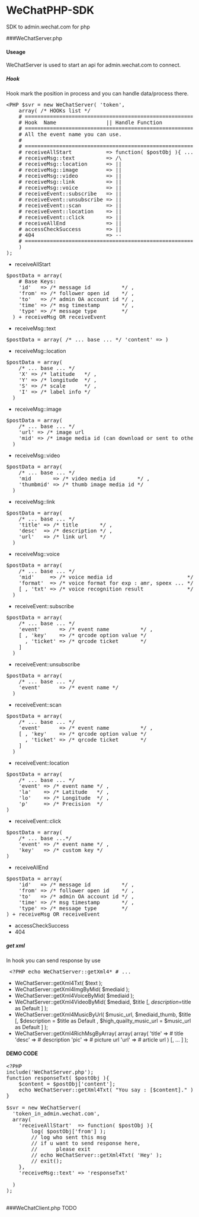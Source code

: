 WeChatPHP-SDK
=============

SDK to admin.wechat.com for php

###WeChatServer.php

#### Useage
WeChatServer is used to start an api for admin.wechat.com to connect.
##### Hook
Hook mark the position in process and you can handle data/process there.
<pre>&lt;PHP $svr = new WeChatServer( 'token', 
    array( /* HOOKs list */ 
    # ============================================================
    # Hook  Name                || Handle Function
    # ============================================================
    # All the event name you can use.
    # 
    # ============================================================
    # receiveAllStart           => function( $postObj ){ ... }
    # receiveMsg::text          => /\
    # receiveMsg::location      => ||
    # receiveMsg::image         => ||
    # receiveMsg::video         => ||
    # receiveMsg::link          => ||
    # receiveMsg::voice         => ||
    # receiveEvent::subscribe   => ||
    # receiveEvent::unsubscribe => ||
    # receiveEvent::scan        => ||
    # receiveEvent::location    => ||
    # receiveEvent::click       => ||
    # receiveAllEnd             => ||
    # accessCheckSuccess        => ||
    # 404                       => --
    # ============================================================
    ) 
);
</pre>
* receiveAllStart
<pre>$postData = array( 
    # Base Keys:
    'id'   => /* message id          */ ,
    'from' => /* follower open id    */ ,
    'to'   => /* admin OA account id */ ,
    'time' => /* msg timestamp       */ ,
    'type' => /* message type        */
  ) + receiveMsg OR receiveEvent
</pre>
* receiveMsg::text
<pre>$postData = array( /* ... base ... */ 'content' => )
</pre>
* receiveMsg::location
<pre>$postData = array( 
    /* ... base ... */
    'X' => /* latitude   */ ,
    'Y' => /* longitude  */ ,
    'S' => /* scale      */ ,
    'I' => /* label info */
  )
</pre>
* receiveMsg::image
<pre>$postData = array(
    /* ... base ... */
    'url' => /* image url                                      */ ,
    'mid' => /* image media id (can download or sent to other) */
  )
</pre>
* receiveMsg::video
<pre>$postData = array(
    /* ... base ... */
    'mid       => /* video media id       */ ,
    'thumbmid' => /* thumb image media id */
  )
</pre>
* receiveMsg::link
<pre>$postData = array(
    /* ... base ... */
    'title' => /* title       */ ,
    'desc'  => /* description */ ,
    'url'   => /* link url    */
  )
</pre>
* receiveMsg::voice
<pre>$postData = array(
    /* ... base ... */
    'mid'     => /* voice media id                        */ ,
    'format'  => /* voice format for exp : amr, speex ... */
    [ , 'txt' => /* voice recognition result              */ ]
  )
</pre>
* receiveEvent::subscribe
<pre>$postData = array(
    /* ... base ... */
    'event'      => /* event name          */ ,
    [ , 'key'    => /* qrcode option value */
      , 'ticket' => /* qrcode ticket       */
    ]
  )
</pre>
* receiveEvent::unsubscribe
<pre>$postData = array(
    /* ... base ... */
    'event'      => /* event name */
  )
</pre>
* receiveEvent::scan
<pre>$postData = array(
    /* ... base ... */
    'event'      => /* event name          */ ,
    [ , 'key'    => /* qrcode option value */
      , 'ticket' => /* qrcode ticket       */
    ]
  )
</pre>
* receiveEvent::location
<pre>$postData = array(
    /* ... base ... */
    'event' => /* event name */ ,
    'la'    => /* Latitude   */ ,
    'lo'    => /* Longitude  */ ,
    'p'     => /* Precision  */
)
</pre>
* receiveEvent::click
<pre>$postData = array(
    /* ... base ...*/
    'event' => /* event name */ ,
    'key'   => /* custom key */
)
</pre>
* receiveAllEnd
<pre>$postData = array(
    'id'   => /* message id          */ ,
    'from' => /* follower open id    */ ,
    'to'   => /* admin OA account id */ ,
    'time' => /* msg timestamp       */ ,
    'type' => /* message type        */
) + receiveMsg OR receiveEvent
</pre>
* accessCheckSuccess
* 404
##### get xml
In hook you can send response by use 
<pre> &lt;?PHP echo WeChatServer::getXml4* # ...  
</pre>
* WeChatServer::getXml4Txt( $text );
* WeChatServer::getXml4ImgByMid( $mediaid );
* WeChatServer::getXml4VoiceByMid( $mediaid );
* WeChatServer::getXml4VideoByMid( 
    $mediaid, $title 
    [, $description=$title as Default ] 
  );
* WeChatServer::getXml4MusicByUrl( 
    $music_url, $mediaid_thumb, $title 
    [, $description             = $title as Default
     , $high_quailty_music_url  = $music_url as Default
    ] 
  );
* WeChatServer::getXml4RichMsgByArray(
    array(
        array(
            'title' => # title
            'desc'  => # description
            'pic'   => # picture url
            'url'   => # article url
        )
        [, ... ]
    );
#### DEMO CODE
<pre>
&lt;?PHP  
include('WeChatServer.php');
function responseTxt( $postObj ){
    $content = $postObj['content'];
    echo WeChatServer::getXml4Txt( "You say : [$content]." );
}

$svr = new WeChatServer( 
  'token_in_admin.wechat.com', 
  array(
    'receiveAllStart'  => function( $postObj ){ 
        log( $postObj['from'] );
        // log who sent this msg
        // if u want to send response here,
        //      please exit
        // echo WeChatServer::getXml4Txt( 'Hey' );
        // exit();
    },
    'receiveMsg::text' => 'responseTxt'
    
  )
);

</pre>
###WeChatClient.php
TODO

